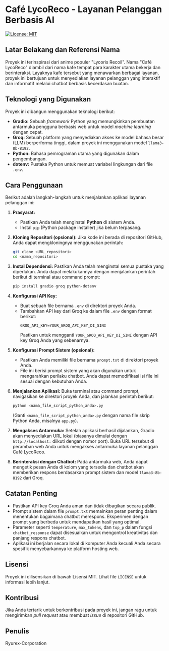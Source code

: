 # Café LycoReco - Layanan Pelanggan Berbasis AI

[![License: MIT](https://img.shields.io/badge/License-MIT-yellow.svg)](https://opensource.org/licenses/MIT)

## Latar Belakang dan Referensi Nama

Proyek ini terinspirasi dari anime populer "Lycoris Recoil". Nama "Café LycoReco" diambil dari nama kafe tempat para karakter utama bekerja dan berinteraksi. Layaknya kafe tersebut yang menawarkan berbagai layanan, proyek ini bertujuan untuk menyediakan layanan pelanggan yang interaktif dan informatif melalui chatbot berbasis kecerdasan buatan.

## Teknologi yang Digunakan

Proyek ini dibangun menggunakan teknologi berikut:

* **Gradio:** Sebuah *framework* Python yang memungkinkan pembuatan antarmuka pengguna berbasis web untuk model *machine learning* dengan cepat.
* **Groq:** Sebuah platform yang menyediakan akses ke model bahasa besar (LLM) berperforma tinggi, dalam proyek ini menggunakan model `llama3-8b-8192`.
* **Python:** Bahasa pemrograman utama yang digunakan dalam pengembangan.
* **dotenv:** Pustaka Python untuk memuat variabel lingkungan dari file `.env`.

## Cara Penggunaan

Berikut adalah langkah-langkah untuk menjalankan aplikasi layanan pelanggan ini:

1.  **Prasyarat:**
    * Pastikan Anda telah menginstal **Python** di sistem Anda.
    * Instal `pip` (Python package installer) jika belum terpasang.

2.  **Kloning Repositori (opsional):**
    Jika kode ini berada di repositori GitHub, Anda dapat mengkloningnya menggunakan perintah:
    ```bash
    git clone <URL_repositori>
    cd <nama_repositori>
    ```

3.  **Instal Dependensi:**
    Pastikan Anda telah menginstal semua pustaka yang diperlukan. Anda dapat melakukannya dengan menjalankan perintah berikut di terminal atau command prompt:
    ```bash
    pip install gradio groq python-dotenv
    ```

4.  **Konfigurasi API Key:**
    * Buat sebuah file bernama `.env` di direktori proyek Anda.
    * Tambahkan API key dari Groq ke dalam file `.env` dengan format berikut:
        ```
        GROQ_API_KEY=YOUR_GROQ_API_KEY_DI_SINI
        ```
        Pastikan untuk mengganti `YOUR_GROQ_API_KEY_DI_SINI` dengan API key Groq Anda yang sebenarnya.

5.  **Konfigurasi Prompt Sistem (opsional):**
    * Pastikan Anda memiliki file bernama `prompt.txt` di direktori proyek Anda.
    * File ini berisi prompt sistem yang akan digunakan untuk mengarahkan perilaku chatbot. Anda dapat memodifikasi isi file ini sesuai dengan kebutuhan Anda.

6.  **Menjalankan Aplikasi:**
    Buka terminal atau command prompt, navigasikan ke direktori proyek Anda, dan jalankan perintah berikut:
    ```bash
    python <nama_file_script_python_anda>.py
    ```
    (Ganti `<nama_file_script_python_anda>.py` dengan nama file skrip Python Anda, misalnya `app.py`).

7.  **Mengakses Antarmuka:**
    Setelah aplikasi berhasil dijalankan, Gradio akan menyediakan URL lokal (biasanya dimulai dengan `http://localhost:` diikuti dengan nomor port). Buka URL tersebut di peramban web Anda untuk mengakses antarmuka layanan pelanggan Café LycoReco.

8.  **Berinteraksi dengan Chatbot:**
    Pada antarmuka web, Anda dapat mengetik pesan Anda di kolom yang tersedia dan chatbot akan memberikan respons berdasarkan prompt sistem dan model `llama3-8b-8192` dari Groq.

## Catatan Penting

* Pastikan API key Groq Anda aman dan tidak dibagikan secara publik.
* Prompt sistem dalam file `prompt.txt` memainkan peran penting dalam menentukan bagaimana chatbot merespons. Eksperimen dengan prompt yang berbeda untuk mendapatkan hasil yang optimal.
* Parameter seperti `temperature`, `max_tokens`, dan `top_p` dalam fungsi `chatbot_response` dapat disesuaikan untuk mengontrol kreativitas dan panjang respons chatbot.
* Aplikasi ini berjalan secara lokal di komputer Anda kecuali Anda secara spesifik menyebarkannya ke platform hosting web.

## Lisensi

Proyek ini dilisensikan di bawah Lisensi MIT. Lihat file `LICENSE` untuk informasi lebih lanjut.

## Kontribusi

Jika Anda tertarik untuk berkontribusi pada proyek ini, jangan ragu untuk mengirimkan *pull request* atau membuat *issue* di repositori GitHub.

## Penulis

Ryurex-Corporation
